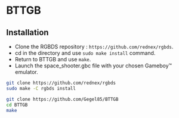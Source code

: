 # BTTGB

## Installation

- Clone the RGBDS repository : `https://github.com/rednex/rgbds`.
- cd in the directory and use `sudo make install` command.
- Return to BTTGB and use `make`.
- Launch the space_shooter.gbc file with your chosen Gameboy™ emulator.

```bash
git clone https://github.com/rednex/rgbds
sudo make -C rgbds install
```

```bash
git clone https://github.com/Gegel85/BTTGB
cd BTTGB
make
```
